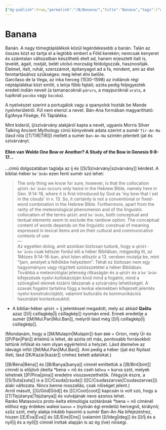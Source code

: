 ```yaml
---
{"dg-publish":true,"permalink":"/B/Banana/","title":"Banana","tags":["dg_uploaded","Englishtexttranslated"],"created":"2023-10-31T02:55","updated":"2023-12-04T01:11"}
---
```



# Banana

Banán. A nagy tömegtáplálékok közül legérdekesebb a banán. Talán az összes közt ez tartja el a legtöbb embert a Föld kerekén; nemcsak kenyeret és számtalan változatban készíthető ételt ad, hanem erjesztett italt is, levelét, ágait, rostját, belét utolsó morzsáig feldolgozzák, hasznosítják. Élelmet, italt, ruhát, szerszámot, építanyagot ad a fa, mindent, ami az élet fenntartásához szükséges: meg lehet élni belőle.  
Garcilaso de la Vega, az inka herceg (1530-1598) az indiánok régi néptáplálékai közt említi, s leírja főbb fajtáit; azóta pedig feljegyezték eredeti indián neveit (a tamanacoknál `páruru`, a maypuróknál `arata`, a tupiknál `pacoba` vagy `bacoba`).  

A nyelvészet szerint a portugálok vagy a spanyolok hozták be Mande nyelvterületről. PJI nem elemzi a nevet. Bán-Ana formában magyarítható: Ég/Anya Fősége, Fő Tápláléka.  

Mint kiderül, íj/szivárvány alakjáról kapta a nevét, ugyanis Morris Silver Talking Ancient Mythology című könyvének adata szerint a sumér `Tir-An-Na` (lásd róla [[T/TIR\|TIR]]) mellett a sumér `Ban-An-Na` szintén jelentett íjat és szivárványt.  

#### Ellen van Wolde One Bow or Another? A Study of the Bow in Genesis 9:8-17...

...című dolgozatában taglalja az íj és [[S/Szivárvány\|szivárvány]] kérdést. A bibliai-héber `beʿānān` ezen fenti sumér szó lehet:  
> The only thing we know for sure, however, is that the collocation `qĕšĕt-beʿānān` occurs only twice in the Hebrew Bible, namely here in Gen. 9:14-16, where it is first introduced by God as 'my bow that I set in the clouds' in v. 13. So, it certainly is not a conventional or fixed-word combination in the Hebrew Bible. Furthermore, apart from the rarity of the meteorological phenomenon and of the linguistic collocation of the terms `qĕšĕt` and `beʿānān`, both conceptual and textual elements seem to exclude the rainbow option. The conceptual content of words depends on the linguistic construal of meaning expressed in lexical items and on their cultural and communicative contexts of use.  
> —  
> Az egyetlen dolog, amit azonban biztosan tudunk, hogy a `qĕšĕt-beʿānān` csak kétszer fordul elő a héber Bibliában, mégpedig itt, az 1Mózes 9:14-16-ban, ahol Isten először a 13. versben mutatja be, mint "íjam, amelyet a felhőkbe helyeztem". Tehát ez biztosan nem egy hagyományos vagy rögzített szóösszetétel a héber Bibliában. Továbbá a meteorológiai jelenség ritkaságán és a `qĕšĕt` és a `beʿānān` kifejezések nyelvi kollokációján kívül mind a fogalmi, mind a szövegbeli elemek kizárni látszanak a szivárvány lehetőségét. A szavak fogalmi tartalma függ a lexikai elemekben kifejezett jelentés nyelvi konstrukciójától, valamint kulturális és kommunikációs használati kontextusuktól.  
- A bibliai-héber `qĕšĕt` = íj jelentéssel megadott, mely az akkád **Qaštu** azaz [[I/Íj csillagkép\|Íj csillagkép]] nyomán ered. Ennek eredetije a sumér [[M/Mul.Pan\|Mul.Ban]], melyről lásd még [[I/Íj csillagkép\|Íj csillagkép]].

(Mondanám, hogy a [[M/Mulapin\|Mulapin]]-ban `BAN` = Orion, mely Úr és [[P/Pán\|Pán]] értelmű is lehet, de azóta ott más, pontosabb forrásokból tettünk infókat és nem olyan egyértelmű a helyzet. Lásd átemelve az idevágó infót [[M/Mul.Pan\|Mul.Ban]]. Ami pedig a héber (íjat és) Nyilast illeti, lásd [[K/Kazár\|kazár]] címhez betett adatokat.)  

[[B/Béna\|Béna]] és [[B/Banya\|banya]] címnél említettük a [[B/Bint\|bint]] címnél is előjövő ókelta \*bena = nő és cseh `běhna` = kurva szót, melyek lehetnek [[P/Pina\|pina]] eredetre visszavezethetők. (Vegyük észre, a [[S/Suta\|suta]] is a [[C/Csuda\|csuda]] ([[C/Csudaszarvas\|Csudaszarvas]]) alaki változata. Nincs benne rosszallás, csak nőiséget jelent.)  
Arról másutt, [[G/Göd\|Göd]] és [[C/Coot\|coot]] kapcsán is volt szó, hogy a [[T/Tejútanya\|Tejútanya]] és vulvájának neve azonos lehet.  
Ranko Matasovics proto-kelta etimológia szótárának \*bena = nő címénél előhoz egy érdekes walesi `banon` = (nyilván égi eredetű) hercegnő, királynő; szűz szót, mely alakja inkább hasonló a sumér Ban-An-Na kifejezéshez, hiszen [[E/Éva\|Éva]] és [[E/Eire\|Eire]] (valamint [[I/Ideg\|ideg]] és [[I/Íj és a nyíl\|íj és a nyíl]]) címnél írottak alapján is az ég (íve) nőiségi.  